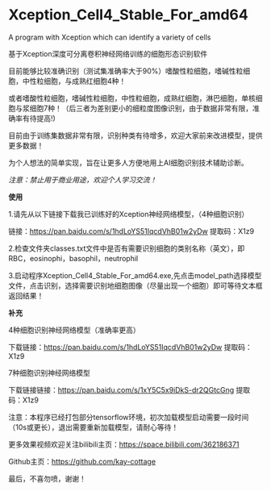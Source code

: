 # Xception_Cell4_Stable_For_amd64

A program with Xception which can identify a variety of cells


基于Xception深度可分离卷积神经网络训练的细胞形态识别软件

目前能够比较准确识别（测试集准确率大于90%）嗜酸性粒细胞，嗜碱性粒细胞，中性粒细胞，与成熟红细胞4种！


或者嗜酸性粒细胞，嗜碱性粒细胞，中性粒细胞，成熟红细胞，淋巴细胞，单核细胞与浆细胞7种！（后三者为差别更小的细粒度图像识别，由于数据非常有限，准确率有待提高!)



目前由于训练集数据非常有限，识别种类有待增多，欢迎大家前来改进模型，提供更多数据！


为个人想法的简单实现，旨在让更多人方便地用上AI细胞识别技术辅助诊断。


*注意：禁止用于商业用途，欢迎个人学习交流！*







**使用**

1.请先从以下链接下载我已训练好的Xception神经网络模型，（4种细胞识别）


链接：https://pan.baidu.com/s/1hdLoYS51IqcdVhB01w2yDw 提取码：X1z9



2.检查文件夹classes.txt文件中是否有需要识别细胞的类别名称（英文），即RBC，eosinophi，basophil，neutrophil


3.启动程序Xception_Cell4_Stable_For_amd64.exe,先点击model_path选择模型文件，点击识别，选择需要识别地细胞图像（尽量出现一个细胞）即可等待文本框返回结果！


**补充**


4种细胞识别神经网络模型（准确率更高）

下载链接：https://pan.baidu.com/s/1hdLoYS51IqcdVhB01w2yDw 提取码：X1z9


7种细胞识别神经网络模型

下载链接链接：https://pan.baidu.com/s/1xY5C5x9iDkS-dr2QGtcGng 提取码：X1z9


注意：本程序已经打包部分tensorflow环境，初次加载模型启动需要一段时间（10s或更长），退出需要重新加载模型，请耐心等待！


更多效果视频欢迎关注bilibili主页：https://space.bilibili.com/362186371


Github主页：https://github.com/kay-cottage




最后，不喜勿喷，谢谢！
